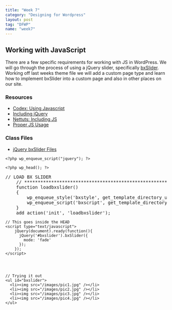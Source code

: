 ```yaml
---
title: "Week 7"
category: "Designing for Wordpress"
layout: post
tag: "DFWP"
name: "week7"
---
```


## Working with JavaScript

There are a few specific requirements for working with JS in WordPress. We will go through the process of using a jQuery slider, specifically [bxSlider](http://bxslider.com/). Working off last weeks theme file we will add a custom page type and learn how to implement bxSlider into a custom page and also in other places on our site. 

### Resources

* [Codex: Using Javascript](http://codex.wordpress.org/Using_Javascript)
* [Including jQuery](http://digwp.com/2009/06/including-jquery-in-wordpress-the-right-way/)
* [Nettuts: Including JS](http://wp.tutsplus.com/articles/how-to-include-javascript-and-css-in-your-wordpress-themes-and-plugins/)
* [Proper JS Usage](http://wp.tutsplus.com/articles/cheat-sheets/the-complete-guide-to-proper-javascript-usage-with-wordpress/)

### Class Files

* [jQuery bxSlider Files](media/wordpress/jquery.bxslider.zip)


`<?php wp_enqueue_script("jquery"); ?>`

`<?php wp_head(); ?>`



<pre>// LOAD BX SLIDER
	// *********************************************************
	function loadbxslider()
	{
	    wp_enqueue_style('bxstyle', get_template_directory_uri() . '/css/bxslider/jquery.bxslider.css');
	    wp_enqueue_script('bxscript', get_template_directory_uri() . '/js/bxslider/jquery.bxslider.min.js', array('jquery'));
	}
	add_action('init', 'loadbxslider');
</pre>


	// This goes inside the HEAD
	<script type="text/javascript">
		jQuery(document).ready(function(){
		  jQuery('#bxslider').bxSlider({
		    mode: 'fade'
		  });
		});
	</script>




	// Trying it out
	<ul id="bxslider">
	  <li><img src="/images/pic1.jpg" /></li>
	  <li><img src="/images/pic2.jpg" /></li>
	  <li><img src="/images/pic3.jpg" /></li>
	  <li><img src="/images/pic4.jpg" /></li>
	</ul>
